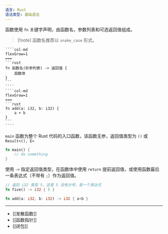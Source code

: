 ```yaml
---
语言: Rust
语法类型: 基础语法
---
```

函数使用 `fn`  关键字声明，由函数名，参数列表和可选返回值组成。

> [!note] 函数名推荐以 `snake_case` 形式。

`````col
````col-md
flexGrow=1
===
```rust
fn 函数名(形参列表) -> 返回值 {
    函数体
}
```
````
````col-md
flexGrow=1
===
```rust
fn add(a: i32, b: i32) {
    a + b
}
```
````
`````

 `main`  函数为整个 Rust 代码的入口函数，该函数无参，返回值类型为 `()`  或 `Result<(), E>`

```rust
fn main() {
    // do something
}
```

使用 `->` 指定返回值类型，在函数体中使用 `return` 提前返回值，或使用函数最后一条表达式（不带有 `;`）作为返回值。

```rust
// 返回 i32 类型 5，这里 5 没有分号，是一个表达式
fn five() -> i32 { 5 }

fn add(a: i32, b: i32) -> i32 { a+b }
```

---

- [[发散函数]]
- [[函数指针]]
- [[闭包]]

